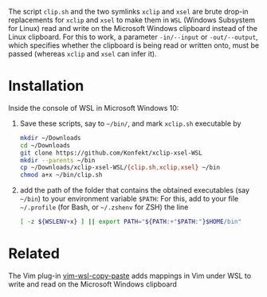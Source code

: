 The script `clip.sh` and the two symlinks `xclip` and `xsel` are brute drop-in replacements for `xclip` and `xsel` to make them in `WSL` (Windows Subsystem for Linux) read and write on the Microsoft Windows clipboard instead of the Linux clipboard.
For this to work, a parameter `-in/--input` or `-out/--output`, which specifies whether the clipboard is being read or written onto, must be passed (whereas `xclip` and `xsel` can infer it).

# Installation

Inside the console of WSL in Microsoft Windows 10:

1. Save these scripts, say to `~/bin/`, and mark `xclip.sh` executable by

    ```sh
    mkdir ~/Downloads
    cd ~/Downloads
    git clone https://github.com/Konfekt/xclip-xsel-WSL
    mkdir --parents ~/bin
    cp ~/Downloads/xclip-xsel-WSL/{clip.sh,xclip,xsel} ~/bin
    chmod a+x ~/bin/clip.sh
    ```

1. add the path of the folder that contains the obtained executables (say `~/bin`) to your environment variable `$PATH`:
    For this, add to your file `~/.profile` (for Bash, or `~/.zshenv` for ZSH) the line

    ```sh
    [ -z ${WSLENV+x} ] || export PATH="${PATH:+"$PATH:"}$HOME/bin"
    ```

# Related

The Vim plug-in [vim-wsl-copy-paste](https://github.com/Konfekt/vim-wsl-copy-paste) adds mappings in Vim under WSL to write and read on the Microsoft Windows clipboard 

